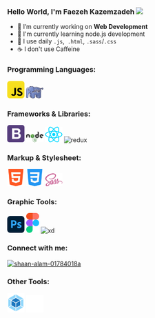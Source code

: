 ### Hello World, I'm Faezeh Kazemzadeh  <img width="60px" src="https://raw.githubusercontent.com/iampavangandhi/iampavangandhi/master/gifs/Hi.gif">


- 🔭 I’m currently working on **Web Development**
- 🌱 I'm currently learning node.js development
- 🤔 I use daily `.js`,` .html`, `.sass`/`.css`
- ☕ I don't use Caffeine


<h3 align="left">Programming Languages:</h3>  
<p align="left"> 
<img src="https://raw.githubusercontent.com/pkkulhari/pkkulhari/master/icons/js.svg" width="40"/>
<img src="https://raw.githubusercontent.com/pkkulhari/pkkulhari/master/icons/php.svg" width="40"/>
</p>
<h3 align="left">Frameworks & Libraries:</h3>  
<p align="left"> 
    <img src="https://raw.githubusercontent.com/pkkulhari/pkkulhari/master/icons/bootstrap.svg" width="40"/>
    <img src="https://raw.githubusercontent.com/pkkulhari/pkkulhari/master/icons/nodejs.svg" width="40"/>
    <img src="https://raw.githubusercontent.com/pkkulhari/pkkulhari/master/icons/react.svg" width="40"/>
    <img src="https://img.shields.io/badge/redux-764ABC.svg?style=for-the-badge&logo=redux&logoColor=white" alt="redux"/> 
</p>


<h3 align="left">Markup & Stylesheet:</h3> 
<p align="left"> 
 <img src="https://raw.githubusercontent.com/pkkulhari/pkkulhari/master/icons/html.svg" width="40"/>
 <img src="https://raw.githubusercontent.com/pkkulhari/pkkulhari/master/icons/css.svg" width="40"/>
 <img src="https://raw.githubusercontent.com/pkkulhari/pkkulhari/master/icons/sass.svg" width="40"/>
</p>

<!--<h3 align="left">DataBase:</h3>  
<p align="left"> 
<img src="https://devicons.github.io/devicon/devicon.git/icons/mysql/mysql-original-wordmark.svg" alt="mysql" width="30" height="30"/>
</p>-->


<h3 align="left">Graphic Tools:</h3>  
<p align="left"> 
<img src="https://raw.githubusercontent.com/pkkulhari/pkkulhari/master/icons/photoshop.svg" width="40"/>
<img src="https://raw.githubusercontent.com/pkkulhari/pkkulhari/master/icons/figma.svg" width="30"/>
<img src="https://cdn.worldvectorlogo.com/logos/adobe-xd.svg" alt="xd" width="30" height="30"/>
</p>
<h3 align="left">Connect with me:</h3>  
<p align="left"> 
<a href="https://linkedin.com/in/shaan-alam-01784018a" target="blank"><img align="center" src="https://cdn.jsdelivr.net/npm/simple-icons@3.0.1/icons/linkedin.svg" alt="shaan-alam-01784018a" height="30" width="40" /></a>
<!--<a href="https://instagram.com/" target="blank"><img align="center" src="https://cdn.jsdelivr.net/npm/simple-icons@3.0.1/icons/instagram.svg" alt="__shaanalam__" height="30" width="40" /></a>  -->
</p>

<h3 align="left">Other Tools:</h3>  
<p align="left"> 
      <a><img src="https://raw.githubusercontent.com/pkkulhari/pkkulhari/master/icons/webpack.svg" width="40"/></a>
      <a><img src="https://raw.githubusercontent.com/pkkulhari/pkkulhari/master/icons/git.svg" width="40"/></a>
      </p>

